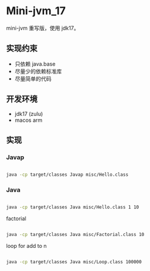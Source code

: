 # Mini-jvm_17

mini-jvm 重写版，使用 jdk17。

## 实现约束

- 只依赖 java.base
- 尽量少的依赖标准库
- 尽量简单的代码

## 开发环境

- jdk17 (zulu)
- macos arm

## 实现

### Javap

```bash

java -cp target/classes Javap misc/Hello.class
```

### Java

```bash

java -cp target/classes Java misc/Hello.class 1 10
```

factorial

```bash

java -cp target/classes Java misc/Factorial.class 10

```

loop for add to n

```bash

java -cp target/classes Java misc/Loop.class 100000

```

